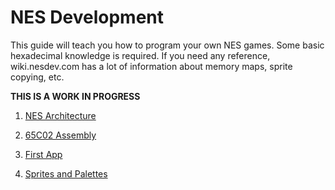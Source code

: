 # NES Development

This guide will teach you how to program your own NES games. Some basic hexadecimal knowledge is required. If you need any reference, wiki.nesdev.com has a lot of information about memory maps, sprite copying, etc.

**THIS IS A WORK IN PROGRESS**

1. [NES Architecture](https://normalgamer.github.io/NES-Development/01-Introduction/)

2. [65C02 Assembly](https://normalgamer.github.io/NES-Development/02-65c02_Assembly/)

3. [First App](https://normalgamer.github.io/NES-Development/03-First_Program/)

4. [Sprites and Palettes](https://normalgamer.github.io/NES-Development/04-Displaying_sprites/)
